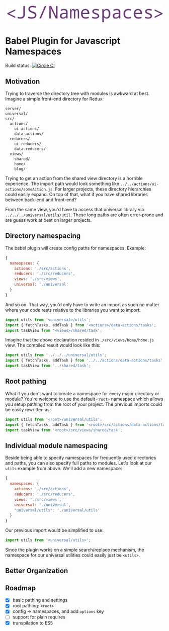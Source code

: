 ![logo](graphics/logo.png)
# Babel Plugin for Javascript Namespaces

Build status: [![Circle CI](https://circleci.com/gh/AntJanus/babel-plugin-namespaces/tree/master.svg?style=svg)](https://circleci.com/gh/AntJanus/babel-plugin-namespaces/tree/master)

## Motivation

Trying to traverse the directory tree with modules is awkward at best. Imagine a simple front-end directory for Redux:

```
server/
universal/
src/
  actions/
    ui-actions/
    data-actions/
  reducers/
    ui-reducers/
    data-reducers/
  views/
    shared/
    home/
    blog/
```

Trying to get an action from the shared view directory is a horrible experience. The import path would look something like `../../actions/ui-actions/someAction.js`. For larger projects, these directory hierarchies could easily expand. On top of that, what if you have shared libraries between back-end and front-end?

From the same view, you'd have to access that universal library via `../../../universal/utils/util`. These long paths are often error-prone and are guess work at best on larger projects.

## Directory namespacing

The babel plugin will create config paths for namespaces. Example:

```js
{
  namespaces: {
    actions: './src/actions',
	reducers: './src/reducers',
	views: './src/views',
	universal: './universal'
  }
}
```

And so on. That way, you'd only have to write an import as such no matter where your code rests relative to the libraries you want to import:

```js
import utils from '<universal>/utils';
import { fetchTasks, addTask } from '<actions>/data-actions/tasks';
import taskView from '<views>/shared/task';
```

Imagine that the above declaration resided in `./src/views/home/home.js` view. The compiled result would look like this:

```js
import utils from '../../../universal/utils';
import { fetchTasks, addTask } from '../../actions/data-actions/tasks';
import taskView from '../shared/task';
```

## Root pathing

What if you don't want to create a namespace for every major directory or module? You're welcome to use the default `<root>` namespace which allows you setup pathing from the root of your project. The previous imports could be easily rewritten as:

```js
import utils from '<root>/universal/utils';
import { fetchTasks, addTask } from '<root>/src/actions/data-actions/tasks';
import taskView from '<root>/src/views/shared/task';
```

## Individual module namespacing

Beside being able to specify namespaces for frequently used directories and paths, you can also specify full paths to modules. Let's look at our `utils` example from above. We'll add a new namespace:

```js
{
  namespaces: {
    actions: './src/actions',
	reducers: './src/reducers',
	views: './src/views',
	universal: './universal',
	"universal/utils": './universal/utils'
  }
}
```

Our previous import would be simplified to use:

```js
import utils from '<universal/utils>';
```

Since the plugin works on a simple search/replace mechanism, the namespace for our universal utilities could easily just be `<utils>`.

## Better Organization

## Roadmap

- [x] basic pathing and settings
- [x] root pathing: `<root>`
- [x] config -> namespaces, and add `options` key
- [ ] support for plain requires
- [x] transpilation to ES5
